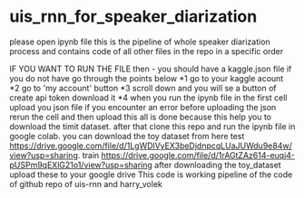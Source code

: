 # uis_rnn_for_speaker_diarization
please open ipynb file this is the pipeline of whole speaker diarization process and contains code of all other files in the repo
in a specific order 

IF YOU WANT TO RUN THE FILE then - you should have a kaggle.json file 
if you do not have go through the points below
*1 go to your kaggle acount 
*2 go to 'my account' button
*3 scroll down and you will se a button of create api token download it
*4 when you run the ipynb file in the first cell upload you json file 
if you encounter an error before uploading the json rerun the cell and then upload 
this all is done because this help you to download the timit dataset.
after that clone this repo and run the ipynb file in google colab. 
you can download the toy dataset from here 
test https://drive.google.com/file/d/1LgWDlVyEX3beDjdnpcqLUaJUWdu9e84w/view?usp=sharing.
train https://drive.google.com/file/d/1rAGtZAz614-euqj4-pUSPm9qEXlG21o1/view?usp=sharing
after downloading the toy_dataset upload these to your google drive
This code is working pipeline of the code of github repo of uis-rnn and harry_volek
